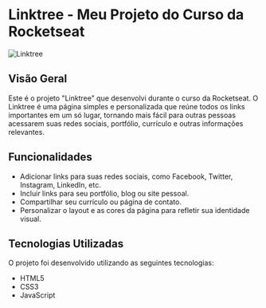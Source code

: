 # Linktree - Meu Projeto do Curso da Rocketseat

![Linktree](linktree_screenshot.png)

## Visão Geral

Este é o projeto "Linktree" que desenvolvi durante o curso da Rocketseat. O Linktree é uma página simples e personalizada que reúne todos os links importantes em um só lugar, tornando mais fácil para outras pessoas acessarem suas redes sociais, portfólio, currículo e outras informações relevantes.

## Funcionalidades

- Adicionar links para suas redes sociais, como Facebook, Twitter, Instagram, LinkedIn, etc.
- Incluir links para seu portfólio, blog ou site pessoal.
- Compartilhar seu currículo ou página de contato.
- Personalizar o layout e as cores da página para refletir sua identidade visual.

## Tecnologias Utilizadas

O projeto foi desenvolvido utilizando as seguintes tecnologias:

- HTML5
- CSS3
- JavaScript
